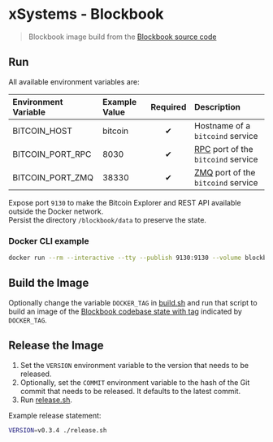 # xSystems - Blockbook

> Blockbook image build from the [Blockbook source code][blockbook]


## Run

All available environment variables are:

| Environment Variable | Example Value | Required | Description                                        |
| :------------------- | :------------ | :------: | :------------------------------------------------- |
| BITCOIN_HOST         | bitcoin       |     ✔    | Hostname of a `bitcoind` service                   |
| BITCOIN_PORT_RPC     | 8030          |     ✔    | [RPC][bitcoind-rpc] port of the `bitcoind` service |
| BITCOIN_PORT_ZMQ     | 38330         |     ✔    | [ZMQ][bitcoind-zmq] port of the `bitcoind` service |

Expose port `9130` to make the Bitcoin Explorer and REST API available outside the Docker network.  
Persist the directory `/blockbook/data` to preserve the state.

### Docker CLI example

```sh
docker run --rm --interactive --tty --publish 9130:9130 --volume blockbook-data:/blockbook/data --env BITCOIN_HOST=bitcoin --env BITCOIN_PORT_RPC=8030 --env BITCOIN_PORT_ZMQ=38330 xsystems/blockbook:v0.3.4
```


## Build the Image

Optionally change the variable `DOCKER_TAG` in [build.sh](build.sh) and run that script to build an image of the [Blockbook codebase state with tag][blockbook-tags] indicated by `DOCKER_TAG`.


## Release the Image

1. Set the `VERSION` environment variable to the version that needs to be released.
2. Optionally, set the `COMMIT` environment variable to the hash of the Git commit that needs to be released. It defaults to the latest commit.
3. Run [release.sh](release.sh).

Example release statement:

```sh
VERSION=v0.3.4 ./release.sh
```

[blockbook]: https://github.com/trezor/blockbook "Blockbook"
[blockbook-tags]: https://github.com/trezor/blockbook/tags "Blockbook Tags"
[bitcoind-rpc]: https://github.com/bitcoin/bitcoin/blob/master/doc/JSON-RPC-interface.md "bitcoind RPC"
[bitcoind-zmq]: https://github.com/bitcoin/bitcoin/blob/master/doc/zmq.md "bitcoind ZMQ"